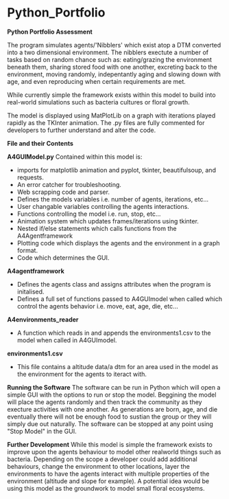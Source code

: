 # Python_Portfolio
**Python Portfolio Assessment**

The program simulates agents/'Nibblers' which exist atop a DTM converted into a two dimensional environment. The nibblers exectute a number of tasks based on random chance such as: eating/grazing the environment beneath them, sharing stored food with one another, excreting back to the environment, moving randomly, indepentantly aging and slowing down with age, and even reproducing when certain requirements are met.

While currently simple the framework exists within this model to build into real-world simulations such as bacteria cultures or floral growth.

The model is displayed using MatPlotLib on a graph with iterations played rapidly as the TKInter animation. The .py files are fully commented for developers to further understand and alter the code.

**File and their Contents**

  **A4GUIModel.py**
Contained within this model is:
  - imports for matplotlib animation and pyplot, tkinter, beautifulsoup, and requests.
  - An error catcher for troubleshooting.
  - Web scrapping code and parser.
  - Defines the models variables i.e. number of agents, iterations, etc...
  - User changable variables controlling the agents interactions.
  - Functions controlling the model i.e. run, stop, etc...
  - Animation system which updates frames/iterations using tkinter.
  - Nested if/else statements which calls functions from the A4Agentframework
  - Plotting code which displays the agents and the environment in a graph format.
  - Code which determines the GUI.

  **A4agentframework**
  - Defines the agents class and assigns attributes when the program is initalised.
  - Defines a full set of functions passed to A4GUImodel when called which control the agents behavior i.e. move, eat, age,  die, etc...

  **A4environments_reader**
  - A function which reads in and appends the environments1.csv to the model when called in A4GUImodel.

  **environments1.csv**
  - This file contains a altitude data/a dtm for an area used in the model as the environment for the agents to iteract with.

  **Running the Software**
The software can be run in Python which will open a simple GUI with the options to run or stop the model. Beggining the model will place the agents randomly and then track the community as they execture activities with one another. As generations are born, age, and die eventually there will not be enough food to sustian the group or they will simply due out naturally. The software can be stopped at any point using "Stop Model" in the GUI.

  **Further Development**
While this model is simple the framework exists to improve upon the agents behaviour to model other realworld things such as bacteria. Depending on the scope a developer could add additional behaviours, change the environment to other locations, layer the environments to have the agents interact with multiple properties of the environment (altitude and slope for example). A potential idea would be using this model as the groundwork to model small floral ecosystems. 
